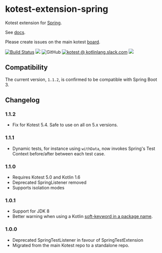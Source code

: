 # kotest-extension-spring

Kotest extension for [Spring](https://spring.io/projects/spring-framework/).

See [docs](https://kotest.io/docs/extensions/spring.html).

Please create issues on the main kotest [board](https://github.com/kotest/kotest/issues).

[![Build Status](https://github.com/kotest/kotest-extensions-spring/workflows/master/badge.svg)](https://github.com/kotest/kotest-extensions-spring/actions)
[<img src="https://img.shields.io/maven-central/v/io.kotest.extensions/kotest-extensions-spring.svg?label=latest%20release"/>](http://search.maven.org/#search|ga|1|kotest-extensions-spring)
![GitHub](https://img.shields.io/github/license/kotest/kotest-extensions-spring)
[![kotest @ kotlinlang.slack.com](https://img.shields.io/static/v1?label=kotlinlang&message=kotest&color=blue&logo=slack)](https://kotlinlang.slack.com/archives/CT0G9SD7Z)
[<img src="https://img.shields.io/nexus/s/https/s01.oss.sonatype.org/io.kotest.extensions/kotest-extensions-spring.svg?label=latest%20snapshot"/>](https://s01.oss.sonatype.org/content/repositories/snapshots/io/kotest/extensions/kotest-extensions-spring/)

## Compatibility
The current version, `1.1.2`, is confirmed to be compatible with Spring Boot 3.

## Changelog

### 1.1.2

* Fix for Kotest 5.4. Safe to use on all on 5.x versions.

### 1.1.1

* Dynamic tests, for instance using `withData`, now invokes Spring's Test Context before/after between each test case.

### 1.1.0

* Requires Kotest 5.0 and Kotlin 1.6
* Deprecated SpringListener removed
* Supports isolation modes

### 1.0.1

* Support for JDK 8
* Better warning when using a Kotlin [soft-keyword in a package name](https://github.com/kotest/kotest/issues/2489).

### 1.0.0

* Deprecated SpringTestListener in favour of SpringTestExtension
* Migrated from the main Kotest repo to a standalone repo.
